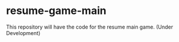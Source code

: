 # resume-game-main
This repository will have the code for the resume main game. (Under Development)
